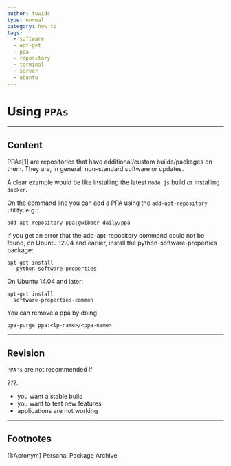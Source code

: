 ```yaml
---
author: tuwidc
type: normal
category: how to
tags:
  - software
  - apt-get
  - ppa
  - repository
  - terminal
  - server
  - ubuntu
---
```


# Using `PPAs`


---

## Content

PPAs[1] are repositories that have additional/custom builds/packages on them. They are, in general, non-standard software or updates.

A clear example would be like installing the latest `node.js` build or installing `docker`. 

On the command line you can add a PPA using the `add-apt-repository` utility, e.g.:

```plain-text
add-apt-repository ppa:gwibber-daily/ppa
```

If you get an error that the add-apt-repository command could not be found, on Ubuntu 12.04 and earlier, install the python-software-properties package:

```plain-text
apt-get install
   python-software-properties
```

On Ubuntu 14.04 and later:

```plain-text
apt-get install 
  software-properties-common
```

You can remove a ppa by doing

```plain-text
ppa-purge ppa:<lp-name>/<ppa-name>
```


---

## Revision

`PPA's`  are not recommended if 

???.

- you want a stable build
- you want to test new features 
- applications are not working


---

## Footnotes

[1:Acronym]
Personal Package Archive
 
